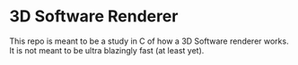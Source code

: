 # 3D Software Renderer

This repo is meant to be a study in C of how a 3D Software renderer works.
It is not meant to be ultra blazingly fast (at least yet).

